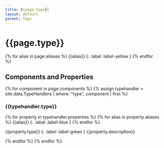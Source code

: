```yaml
---
title: {{page.type}}
layout: default
parent: Tags
---
```

# {{page.type}}
{% for alias in page.aliases %}
{{alias}}
{: .label .label-yellow }
{% endfor %}
## Components and Properties
{% for component in page.components %}
{% assign typehandler = site.data.TypeHandlers | where: "type", component | first %}
### {{typehandler.type}}
{% for property in typehandler.properties %}
{% for alias in property.aliases %}
{{alias}}
{: .label .label-blue }
{% endfor %}

{{property.type}}
{: .label .label-green }
{{property.description}}


{% endfor %}
{% endfor %}
